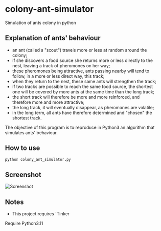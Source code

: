 # colony-ant-simulator

Simulation of ants colony in python

## Explanation of ants' behaviour

-   an ant (called a "scout") travels more or less at random around the colony;
-   if she discovers a food source she returns more or less directly to the nest, leaving a track of pheromones on her way;
-   these pheromones being attractive, ants passing nearby will tend to follow, in a more or less direct way, this track;
-   when they return to the nest, these same ants will strengthen the track;
-   if two tracks are possible to reach the same food source, the shortest one will be covered by more ants at the same time than the long track;
-   the short track will therefore be more and more reinforced, and therefore more and more attractive;
-   the long track, it will eventually disappear, as pheromones are volatile;
-   in the long term, all ants have therefore determined and "chosen" the shortest track.

The objective of this program is to reproduce in Python3 an algorithm that simulates ants' behaviour.

## How to use

```bash
python colony_ant_simulator.py
```

## Screenshot

![Screenshot](screenshot.gif)

## Notes

-   This project requires `Tinker

Require Python3.11

